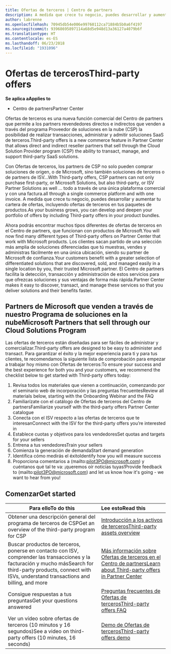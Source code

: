 ```yaml
---
title: Ofertas de terceros | Centro de partners
description: A medida que crece tu negocio, puedes desarrollar y aumentar tu cartera de ofertas, incluidas las ofertas de terceros en los paquetes de producto.
author: labrenne
ms.openlocfilehash: 70945db54e006e99760112ca71884b5b0a6f4197
ms.sourcegitcommit: 93968695897114a68d5e948d13a36127a4079b6f
ms.translationtype: HT
ms.contentlocale: es-ES
ms.lasthandoff: 06/23/2018
ms.locfileid: "1931096"
---
```

# <a name="third-party-offers"></a><span data-ttu-id="4af2d-103">Ofertas de terceros</span><span class="sxs-lookup"><span data-stu-id="4af2d-103">Third-party offers</span></span> 

**<span data-ttu-id="4af2d-104">Se aplica a</span><span class="sxs-lookup"><span data-stu-id="4af2d-104">Applies to</span></span>**

- <span data-ttu-id="4af2d-105">Centro de partners</span><span class="sxs-lookup"><span data-stu-id="4af2d-105">Partner Center</span></span>

<span data-ttu-id="4af2d-106">Ofertas de terceros es una nueva función comercial del Centro de partners que permite a los partners revendedores directos e indirectos que venden a través del programa Proveedor de soluciones en la nube (CSP) la posibilidad de realizar transacciones, administrar y admitir soluciones SaaS de terceros.</span><span class="sxs-lookup"><span data-stu-id="4af2d-106">Third-party offers is a new commerce feature in Partner Center that allows direct and indirect reseller partners that sell through the Cloud Solution Provider program (CSP) the ability to transact, manage, and support third-party SaaS solutions.</span></span>  

<span data-ttu-id="4af2d-107">Con Ofertas de terceros, los partners de CSP no solo pueden comprar soluciones de origen, o de Microsoft, sino también soluciones de terceros o de partners de ISV...</span><span class="sxs-lookup"><span data-stu-id="4af2d-107">With Third-party offers, CSP partners can not only purchase first-party, or Microsoft Solutions, but also third-party, or ISV Partner Solutions as well …</span></span> <span data-ttu-id="4af2d-108">todo a través de una única plataforma comercial y con una factura.</span><span class="sxs-lookup"><span data-stu-id="4af2d-108">all through a single commerce platform and with one invoice.</span></span>  <span data-ttu-id="4af2d-109">A medida que crece tu negocio, puedes desarrollar y aumentar tu cartera de ofertas, incluyendo ofertas de terceros en tus paquetes de productos.</span><span class="sxs-lookup"><span data-stu-id="4af2d-109">As your business grows, you can develop and deepen your portfolio of offers by including Third-party offers in your product bundles.</span></span> 

<span data-ttu-id="4af2d-110">Ahora podrás encontrar muchos tipos diferentes de ofertas de terceros en el Centro de partners, que funcionan con productos de Microsoft.</span><span class="sxs-lookup"><span data-stu-id="4af2d-110">You will now find many different types of Third-party offers on Partner Center that work with Microsoft products.</span></span> <span data-ttu-id="4af2d-111">Los clientes sacan partido de una selección más amplia de soluciones diferenciadas que tú muestras, vendes y administras fácilmente en una única ubicación, siendo su partner de Microsoft de confianza.</span><span class="sxs-lookup"><span data-stu-id="4af2d-111">Your customers benefit with a greater selection of differentiated solutions that are discovered, sold, and managed easily in a single location by you, their trusted Microsoft partner.</span></span> <span data-ttu-id="4af2d-112">El Centro de partners facilita la detección, transacción y administración de estos servicios para que ofrezcas soluciones y sus ventajas de forma más rápida.</span><span class="sxs-lookup"><span data-stu-id="4af2d-112">Partner Center makes it easy to discover, transact, and manage these services so that you deliver solutions and their benefits faster.</span></span>

## <a name="microsoft-partners-that-sell-through-our-cloud-solutions-program"></a><span data-ttu-id="4af2d-113">Partners de Microsoft que venden a través de nuestro Programa de soluciones en la nube</span><span class="sxs-lookup"><span data-stu-id="4af2d-113">Microsoft Partners that sell through our Cloud Solutions Program</span></span>

<span data-ttu-id="4af2d-114">Las ofertas de terceros están diseñadas para ser fáciles de administrar y comercializar.</span><span class="sxs-lookup"><span data-stu-id="4af2d-114">Third-party offers are designed to be easy to administer and transact.</span></span>  <span data-ttu-id="4af2d-115">Para garantizar el éxito y la mejor experiencia para ti y para tus clientes, te recomendamos la siguiente lista de comprobación para empezar a trabajar hoy mismo con Ofertas de terceros:</span><span class="sxs-lookup"><span data-stu-id="4af2d-115">To ensure your success and the best experience for both you and your customers, we recommend the checklist below to get started with Third-party offers today:</span></span>

1. <span data-ttu-id="4af2d-116">Revisa todos los materiales que vienen a continuación, comenzando por el seminario web de incorporación y las preguntas frecuentes</span><span class="sxs-lookup"><span data-stu-id="4af2d-116">Review all materials below, starting with the Onboarding Webinar and the FAQ</span></span>
2. <span data-ttu-id="4af2d-117">Familiarízate con el catálogo de Ofertas de terceros del Centro de partners</span><span class="sxs-lookup"><span data-stu-id="4af2d-117">Familiarize yourself with the third-party offers Partner Center catalogue</span></span>
3. <span data-ttu-id="4af2d-118">Conecta con el ISV respecto a las ofertas de terceros que te interesan</span><span class="sxs-lookup"><span data-stu-id="4af2d-118">Connect with the ISV for the third-party offers you’re interested in</span></span>
4. <span data-ttu-id="4af2d-119">Establece cuotas y objetivos para los vendedores</span><span class="sxs-lookup"><span data-stu-id="4af2d-119">Set quotas and targets for your sellers</span></span>
5. <span data-ttu-id="4af2d-120">Entrena a tus vendedores</span><span class="sxs-lookup"><span data-stu-id="4af2d-120">Train your sellers</span></span>
6. <span data-ttu-id="4af2d-121">Comienza la generación de demanda</span><span class="sxs-lookup"><span data-stu-id="4af2d-121">Start demand generation</span></span>
7. <span data-ttu-id="4af2d-122">Identifica cómo medirás el éxito</span><span class="sxs-lookup"><span data-stu-id="4af2d-122">Identify how you will measure success</span></span>
8. <span data-ttu-id="4af2d-123">Proporciona comentarios a (mailto:pilot3PO@microsoft.com) y cuéntanos qué tal te va: ¡queremos oír noticias tuyas!</span><span class="sxs-lookup"><span data-stu-id="4af2d-123">Provide feedback to (mailto:pilot3PO@microsoft.com) and let us know how it's going - we want to hear from you!</span></span>

## <a name="get-started"></a><span data-ttu-id="4af2d-124">Comenzar</span><span class="sxs-lookup"><span data-stu-id="4af2d-124">Get started</span></span> 

|**<span data-ttu-id="4af2d-125">Para ello</span><span class="sxs-lookup"><span data-stu-id="4af2d-125">To do this</span></span>**   |**<span data-ttu-id="4af2d-126">Lee esto</span><span class="sxs-lookup"><span data-stu-id="4af2d-126">Read this</span></span>**   |
|------------------|:--------------------|
|<span data-ttu-id="4af2d-127">Obtener una descripción general del programa de terceros de CSP</span><span class="sxs-lookup"><span data-stu-id="4af2d-127">Get an overview of the third-party program for CSP</span></span>  |[<span data-ttu-id="4af2d-128">Introducción a los activos de terceros</span><span class="sxs-lookup"><span data-stu-id="4af2d-128">Third-party assets overview</span></span>]( http://assetsprod.microsoft.com/mpn/third-party-offers-overview.pptx)|
|<span data-ttu-id="4af2d-129">Buscar productos de terceros, ponerse en contacto con ISV, comprender las transacciones y la facturación y mucho más</span><span class="sxs-lookup"><span data-stu-id="4af2d-129">Search for third-party products, connect with ISVs, understand transactions and billing, and more</span></span>| [<span data-ttu-id="4af2d-130">Más información sobre Ofertas de terceros en el Centro de partners</span><span class="sxs-lookup"><span data-stu-id="4af2d-130">Learn about Third-party offers in Partner Center</span></span>](third-party-help.md) |
|<span data-ttu-id="4af2d-131">Consigue respuestas a tus preguntas</span><span class="sxs-lookup"><span data-stu-id="4af2d-131">Get your questions answered</span></span>| [<span data-ttu-id="4af2d-132">Preguntas frecuentes de Ofertas de terceros</span><span class="sxs-lookup"><span data-stu-id="4af2d-132">Third-party offers FAQ</span></span>](http://assetsprod.microsoft.com/mpn/third-party-offers-faq.docx) |
|<span data-ttu-id="4af2d-133">Ver un vídeo sobre ofertas de terceros (10 minutos y 16 segundos)</span><span class="sxs-lookup"><span data-stu-id="4af2d-133">See a video on third-party offers (10 minutes, 16 seconds)</span></span>   |[<span data-ttu-id="4af2d-134">Demo de Ofertas de terceros</span><span class="sxs-lookup"><span data-stu-id="4af2d-134">Third-party offers demo</span></span>](http://assetsprod.microsoft.com/mpn/third-party-offers-demo.wma)|


